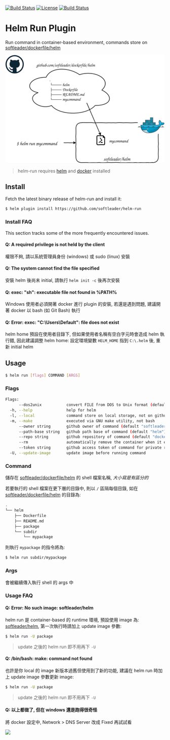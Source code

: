 [![Build Status](https://travis-ci.org/softleader/helm-run.svg?branch=master)](https://travis-ci.org/softleader/helm-run)
[![License](https://img.shields.io/badge/License-Apache%202.0-blue.svg)](https://github.com/softleader/helm-runs/blob/master/LICENSE)
[![Build Status](https://github-basic-badges.herokuapp.com/release/softleader/helm-run.svg)](https://github.com/softleader/helm-run/releases)

# Helm Run Plugin

Run command in container-based environment, commands store on [softleader/dockerfile/helm](https://github.com/softleader/dockerfile/tree/master/helm
)

![](./artitecture.svg)

> helm-run requires [helm](https://docs.helm.sh/using_helm/#installing-helm) and [docker](https://www.docker.com/get-started) installed

## Install

Fetch the latest binary release of helm-run and install it:
 
```sh
$ helm plugin install https://github.com/softleader/helm-run
```

### Install FAQ

This section tracks some of the more frequently encountered issues.

#### Q: A required privilege is not held by the client

權限不夠, 請以系統管理員身份 (windows) 或 sudo (linux) 安裝

#### Q: The system cannot find the file specified

安裝 helm 後尚未 initial, 請執行 `helm init -c` 後再次安裝

#### Q: exec: "sh": executable file not found in %PATH%

Windows 使用者必須開著 docker 進行 plugin 的安裝, 若還是遇到問題, 建議開著 docker 以 bash (如 Git Bash) 執行

#### Q: Error: exec: "C:\\Users\\Default": file does not exist

helm home 預設在使用者目錄下, 但如果使用者名稱有空白字元時會造成 helm 執行錯, 因此建議調整 helm home: 設定環境變數 `HELM_HOME` 指到 `C:\.helm` 後, 重新 initial helm

## Usage

```sh
$ helm run [flags] COMMAND [ARGS]
```

### Flags

```sh
Flags:
      --dos2unix           convert FILE from DOS to Unix format (default true)
  -h, --help               help for helm
  -l, --local              command store on local storage, not on github
  -m, --make               executed via GNU make utility, not bash
      --owner string       github owner of command (default "softleader")
      --path-base string   github path base of command (default "helm")
      --repo string        github repository of command (default "dockerfile")
      --rm                 automatically remove the container when it exits (default true)
      --token string       github access token of command for private repositories
  -U, --update-image       update image before running command
```

### Command

儲存在 [softleader/dockerfile/helm](https://github.com/softleader/dockerfile/tree/master/helm
) 的 shell 檔案名稱, *大小寫是有區分的*

若要執行的 shell 檔案在更下層的目錄中, 則以 `/` 區隔每個目錄, 如在 [softleader/dockerfile/helm](https://github.com/softleader/dockerfile/tree/master/helm
) 的目錄為: 

```sh
.
└── helm
    ├── Dockerfile
    ├── README.md
    ├── package
    └── subdir
        └── mypackage
```

則執行 `mypackage` 的指令將為: 

```sh
$ helm run subdir/mypackage
```

### Args

會被繼續傳入執行 shell 的 args 中

### Usage FAQ

#### Q: Error: No such image: softleader/helm

helm run 是 container-based 的 runtime 環境, 預設使用 image 為: [softleader/helm](https://github.com/softleader/dockerfile/tree/master/helm), 第一次執行時請加上 update image 參數: 

```sh
$ helm run -U package
```

> update 之後的 helm run 即不用再下 `-U`

#### Q: /bin/bash: make: command not found

也許是你 local 的 image 新版本過舊但使用到了新的功能, 建議在 helm run 時加上 update image 參數更新 image:

```sh
$ helm run -U package
```

> update 之後的 helm run 即不用再下 `-U`

#### Q: 以上都做了, 但在 windows 還是跑得很奇怪

將 docker 設定中, Network > DNS Server 改成 Fixed 再試試看

![](https://zxtech.files.wordpress.com/2016/09/image3.png)
